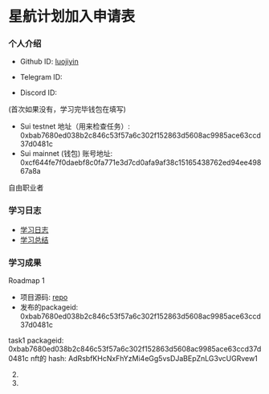# 星航计划加入申请表

### 个人介绍

* Github ID: [luojiyin](https://github.com/luojiyin1987)

* Telegram ID:

* Discord ID:

(首次如果没有，学习完毕钱包在填写)
* Sui testnet 地址（用来检查任务）: 0xbab7680ed038b2c846c53f57a6c302f152863d5608ac9985ace63ccd37d0481c
* Sui mainnet (钱包) 账号地址:     0xcf644fe7f0daebf8c0fa771e3d7cd0afa9af38c15165438762ed94ee49867a8a
  

自由职业者

### 学习日志

- [学习日志](.md)
- [学习总结](.md)

### 学习成果

Roadmap  1  
- 项目源码: [repo](https://github.com/luojiyin1987/my_sui_project)
- 发布的packageid: 0xbab7680ed038b2c846c53f57a6c302f152863d5608ac9985ace63ccd37d0481c

task1
packageid:  0xbab7680ed038b2c846c53f57a6c302f152863d5608ac9985ace63ccd37d0481c
nft的 hash:        AdRsbfKHcNxFhYzMi4eGg5vsDJaBEpZnLG3vcUGRvew1



2.


1. 

